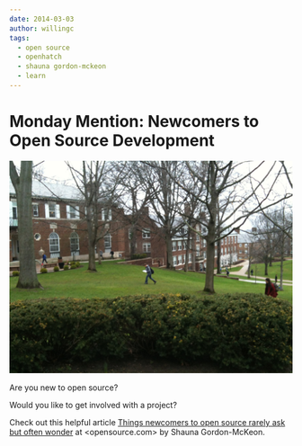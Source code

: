 ```yaml
---
date: 2014-03-03
author: willingc
tags:
  - open source
  - openhatch
  - shauna gordon-mckeon
  - learn
---
```


# Monday Mention: Newcomers to Open Source Development

![Learning on Campus](../../assets/images/2014/03/2013-04-24-11.46.18.jpg)

Are you new to open source?

Would you like to get involved with a project?
<!-- more -->
Check out this helpful article [Things newcomers to open source rarely ask but
often wonder](https://opensource.com/life/14/2/newcomer-frequently-asked-questions)
at <opensource.com> by Shauna Gordon-McKeon.
